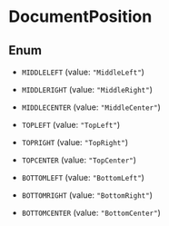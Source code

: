 

# DocumentPosition

## Enum


* `MIDDLELEFT` (value: `"MiddleLeft"`)

* `MIDDLERIGHT` (value: `"MiddleRight"`)

* `MIDDLECENTER` (value: `"MiddleCenter"`)

* `TOPLEFT` (value: `"TopLeft"`)

* `TOPRIGHT` (value: `"TopRight"`)

* `TOPCENTER` (value: `"TopCenter"`)

* `BOTTOMLEFT` (value: `"BottomLeft"`)

* `BOTTOMRIGHT` (value: `"BottomRight"`)

* `BOTTOMCENTER` (value: `"BottomCenter"`)



